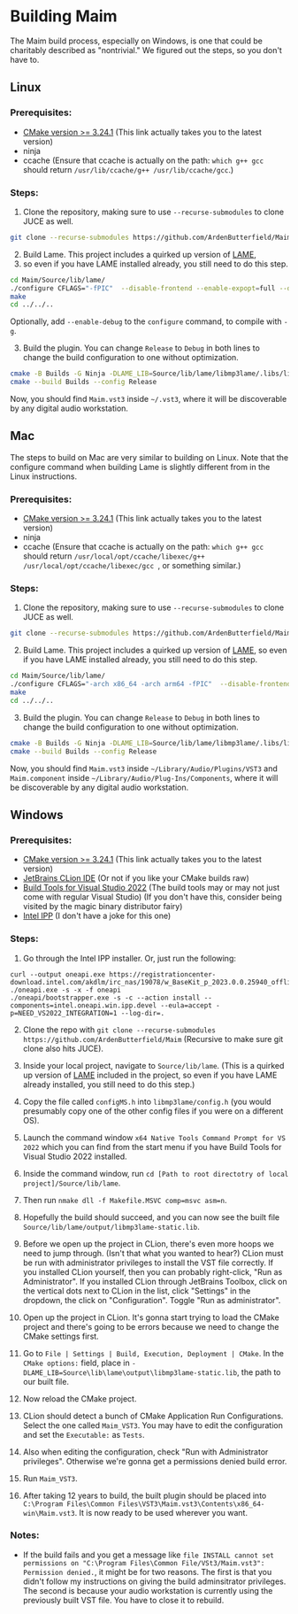 # Building Maim

The Maim build process, especially on Windows, is one that could be charitably described as "nontrivial." 
We figured out the steps, so you don't have to.

## Linux

### Prerequisites:
* [CMake version >= 3.24.1](https://cmake.org/download/) (This link actually takes you to the latest version)
* ninja
* ccache (Ensure that ccache is actually on the path: `which g++ gcc` should return `/usr/lib/ccache/g++ /usr/lib/ccache/gcc`.)

### Steps:

1. Clone the repository, making sure to use `--recurse-submodules` to clone JUCE as well.

```sh
git clone --recurse-submodules https://github.com/ArdenButterfield/Maim
```

2. Build Lame. This project includes a quirked up version of [LAME](https://lame.sourceforge.io/), 
3. so even if you have LAME installed already, you still need to do this step.

```sh
cd Maim/Source/lib/lame/
./configure CFLAGS="-fPIC"  --disable-frontend --enable-expopt=full --disable-shared --enable-static
make
cd ../../..
```

Optionally, add `--enable-debug` to the `configure` command, to compile with `-g`.

3. Build the plugin. You can change `Release` to `Debug` in both lines to change the build configuration to one without optimization.

```sh
cmake -B Builds -G Ninja -DLAME_LIB=Source/lib/lame/libmp3lame/.libs/libmp3lame.a -DCMAKE_BUILD_TYPE=Release -DCMAKE_C_COMPILER_LAUNCHER=ccache -DCMAKE_CXX_COMPILER_LAUNCHER=ccache -DCMAKE_OSX_ARCHITECTURES="arm64;x86_64"
cmake --build Builds --config Release
```

Now, you should find `Maim.vst3` inside `~/.vst3`, where it will be discoverable by any digital audio workstation.

## Mac

The steps to build on Mac are very similar to building on Linux. 
Note that the configure command when building Lame is slightly different from in the Linux instructions.

### Prerequisites:
* [CMake version >= 3.24.1](https://cmake.org/download/) (This link actually takes you to the latest version)
* ninja
* ccache (Ensure that ccache is actually on the path: `which g++ gcc` should return `/usr/local/opt/ccache/libexec/g++ /usr/local/opt/ccache/libexec/gcc
  `, or something similar.)

### Steps:

1. Clone the repository, making sure to use `--recurse-submodules` to clone JUCE as well.

```sh
git clone --recurse-submodules https://github.com/ArdenButterfield/Maim
```

2. Build Lame. This project includes a quirked up version of [LAME](https://lame.sourceforge.io/), so even if you have LAME installed already, you still need to do this step.

```sh
cd Maim/Source/lib/lame/
./configure CFLAGS="-arch x86_64 -arch arm64 -fPIC"  --disable-frontend --enable-expopt=full --disable-shared --enable-static
make
cd ../../..
```

3. Build the plugin. You can change `Release` to `Debug` in both lines to change the build configuration to one without optimization.

```sh
cmake -B Builds -G Ninja -DLAME_LIB=Source/lib/lame/libmp3lame/.libs/libmp3lame.a -DCMAKE_BUILD_TYPE=Release -DCMAKE_C_COMPILER_LAUNCHER=ccache -DCMAKE_CXX_COMPILER_LAUNCHER=ccache -DCMAKE_OSX_ARCHITECTURES="arm64;x86_64"
cmake --build Builds --config Release
```

Now, you should find `Maim.vst3` inside `~/Library/Audio/Plugins/VST3` and `Maim.component` inside `~/Library/Audio/Plug-Ins/Components`, where it will be discoverable by any digital audio workstation.

## Windows

### Prerequisites:
* [CMake version >= 3.24.1](https://cmake.org/download/) (This link actually takes you to the latest version)
* [JetBrains CLion IDE](https://www.jetbrains.com/clion/) (Or not if you like your CMake builds raw)
* [Build Tools for Visual Studio 2022](https://aka.ms/vs/17/release/vs_BuildTools.exe) (The build tools may or may not just come with regular Visual Studio) (If you don't have this, consider being visited by the magic binary distributor fairy)
* [Intel IPP](https://www.intel.com/content/www/us/en/developer/tools/oneapi/ipp.html) (I don't have a joke for this one)

### Steps:

1. Go through the Intel IPP installer. Or, just run the following:

```
curl --output oneapi.exe https://registrationcenter-download.intel.com/akdlm/irc_nas/19078/w_BaseKit_p_2023.0.0.25940_offline.exe
./oneapi.exe -s -x -f oneapi
./oneapi/bootstrapper.exe -s -c --action install --components=intel.oneapi.win.ipp.devel --eula=accept -p=NEED_VS2022_INTEGRATION=1 --log-dir=.
```

2. Clone the repo with `git clone --recurse-submodules https://github.com/ArdenButterfield/Maim` (Recursive to make sure git clone also hits JUCE).

3. Inside your local project, navigate to `Source/lib/lame`. (This is a quirked up version of [LAME](https://lame.sourceforge.io/) included in the project, so even if you have LAME already installed, you still need to do this step.)

4. Copy the file called `configMS.h` into `libmp3lame/config.h` (you would presumably copy one of the other config files if you were on a different OS).

5. Launch the command window `x64 Native Tools Command Prompt for VS 2022` which you can find from the start menu if you have Build Tools for Visual Studio 2022 installed.

6. Inside the command window, run `cd [Path to root directotry of local project]/Source/lib/lame`.

7. Then run `nmake dll -f Makefile.MSVC comp=msvc asm=n`.

8. Hopefully the build should succeed, and you can now see the built file `Source/lib/lame/output/libmp3lame-static.lib`.

9. Before we open up the project in CLion, there's even more hoops we need to jump through. (Isn't that what you wanted to hear?) CLion must be run with administrator privileges to install the VST file correctly. If you installed CLion yourself, then you can probably right-click, "Run as Administrator". If you installed CLion through JetBrains Toolbox, click on the vertical dots next to CLion in the list, click "Settings" in the dropdown, the click on "Configuration". Toggle "Run as administrator".

10. Open up the project in CLion. It's gonna start trying to load the CMake project and there's going to be errors because we need to change the CMake settings first.

11. Go to `File | Settings | Build, Execution, Deployment | CMake`. In the `CMake options:` field, place in `-DLAME_LIB=Source\lib\lame\output\libmp3lame-static.lib`, the path to our built file.

12. Now reload the CMake project.

13. CLion should detect a bunch of CMake Application Run Configurations. Select the one called `Maim_VST3`. You may have to edit the configuration and set the `Executable:` as `Tests`.

14. Also when editing the configuration, check "Run with Administrator privileges". Otherwise we're gonna get a permissions denied build error.


15. Run `Maim_VST3`.

16. After taking 12 years to build, the built plugin should be placed into `C:\Program Files\Common Files\VST3\Maim.vst3\Contents\x86_64-win\Maim.vst3`. It is now ready to be used wherever you want.

### Notes:

* If the build fails and you get a message like `file INSTALL cannot set permissions on "C:\Program Files\Common File/VSt3/Maim.vst3": Permission denied.`, it might be for two reasons. The first is that you didn't follow my instructions on giving the build adminsitrator privileges. The second is because your audio workstation is currently using the previously built VST file. You have to close it to rebuild.